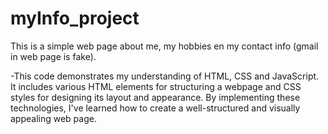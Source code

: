 # myInfo_project

This is a simple web page about me, my hobbies en my contact info (gmail in web page is fake).

-This code demonstrates my understanding of HTML, CSS and JavaScript. It includes various HTML elements for structuring a webpage and CSS styles for designing its layout and appearance. By implementing these technologies, I've learned how to create a well-structured and visually appealing web page.
